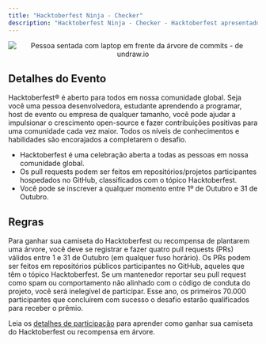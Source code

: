 ```yaml
---
title: "Hacktoberfest Ninja - Checker"
description: "Hacktoberfest Ninja - Checker - Hacktoberfest apresentado por DigitalOcean"
---
```


<center>
  <img class="Splash-Image" alt="Pessoa sentada com laptop em frente da árvore de commits - de undraw.io" />
</center>

## Detalhes do Evento

Hacktoberfest® é aberto para todos em nossa comunidade global. Seja você uma pessoa desenvolvedora, estudante aprendendo a programar, host de evento ou empresa de qualquer tamanho, você pode ajudar a impulsionar o crescimento open-source e fazer contribuições positivas para uma comunidade cada vez maior. Todos os níveis de conhecimentos e habilidades são encorajados a completarem o desafio.

- Hacktoberfest é uma celebração aberta a todas as pessoas em nossa comunidade global.
- Os pull requests podem ser feitos em repositórios/projetos participantes hospedados no GitHub, classificados com o tópico Hacktoberfest.
- Você pode se inscrever a qualquer momento entre 1º de Outubro e 31 de Outubro.

## Regras

Para ganhar sua camiseta do Hacktoberfest ou recompensa de plantarem uma árvore, você deve se registrar e fazer quatro pull requests (PRs) válidos entre 1 e 31 de Outubro (em qualquer fuso horário). Os PRs podem ser feitos em repositórios públicos participantes no GitHub, aqueles que têm o tópico Hacktoberfest. Se um mantenedor reportar seu pull request como spam ou comportamento não alinhado com o código de conduta do projeto, você será inelegível de participar. Esse ano, os primeiros 70.000 participantes que concluírem com sucesso o desafio estarão qualificados para receber o prêmio.

Leia os [detalhes de participação](https://hacktoberfest.digitalocean.com/details) para aprender como ganhar sua camiseta do Hacktoberfest ou recompensa em árvore.
